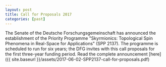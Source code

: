 ```yaml
---
layout: post
title: Call for Proposals 2017
categories: [past]
---
```


The Senate of the Deutsche Forschungsgemeinschaft
has announced the establishment of the Priority Programme
"Skyrmionics: Topological Spin Phenomena in Real-Space for Applications" (SPP 2137).
The programme is scheduled to run for six years; the DFG invites with this call
proposals for the first three-year funding period. Read the complete announcement [here]({{ site.baseurl }}/assets/2017-06-02-SPP2137-call-for-proposals.pdf)
